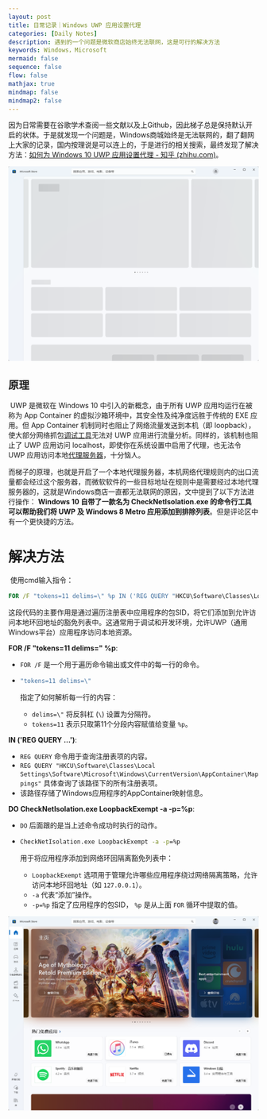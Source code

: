 ```yaml
---
layout: post
title: 日常记录｜Windows UWP 应用设置代理
categories: [Daily Notes]
description: 遇到的一个问题是微软商店始终无法联网，这是可行的解决方法
keywords: Windows，Microsoft
mermaid: false
sequence: false
flow: false
mathjax: true
mindmap: false
mindmap2: false
---
```


​	因为日常需要在谷歌学术查阅一些文献以及上Github，因此梯子总是保持默认开启的状体。于是就发现一个问题是，Windows商城始终是无法联网的，翻了翻网上大家的记录，国内按理说是可以连上的，于是进行的相关搜索，最终发现了解决方法：[如何为 Windows 10 UWP 应用设置代理 - 知乎 (zhihu.com)](https://zhuanlan.zhihu.com/p/29989157)。

![image-20240903110744735](/images/posts/2024-09-03-Windows-UWP.assets\image-20240903110744735.png)

## 原理

​	UWP 是微软在 Windows 10 中引入的新概念，由于所有 UWP 应用均运行在被称为 App Container 的虚拟沙箱环境中，其安全性及纯净度远胜于传统的 EXE 应用。但 App Container 机制同时也阻止了网络流量发送到本机（即 loopback）， 使大部分网络抓包[调试工具](https://zhida.zhihu.com/search?q=调试工具&zhida_source=entity&is_preview=1)无法对 UWP 应用进行流量分析。同样的，该机制也阻止了 UWP 应用访问 localhost，即使你在系统设置中启用了代理，也无法令 UWP 应用访问本地[代理服务器](https://zhida.zhihu.com/search?q=代理服务器&zhida_source=entity&is_preview=1)，十分恼人。

​	而梯子的原理，也就是开启了一个本地代理服务器，本机网络代理规则内的出口流量都会经过这个服务器，而微软软件的一些目标地址在规则中是需要经过本地代理服务器的，这就是Windows商店一直都无法联网的原因，文中提到了以下方法进行操作： **Windows 10 自带了一款名为 CheckNetIsolation.exe 的命令行工具可以帮助我们将 UWP 及 Windows 8 Metro 应用添加到排除列表**。但是评论区中有一个更快捷的方法。

# 解决方法

​	使用cmd输入指令：

```cmd
FOR /F "tokens=11 delims=\" %p IN ('REG QUERY "HKCU\Software\Classes\Local Settings\Software\Microsoft\Windows\CurrentVersion\AppContainer\Mappings"') DO CheckNetIsolation.exe LoopbackExempt -a -p=%p
```

​	这段代码的主要作用是通过遍历注册表中应用程序的包SID，将它们添加到允许访问本地环回地址的豁免列表中。这通常用于调试和开发环境，允许UWP（通用Windows平台）应用程序访问本地资源。

**FOR /F "tokens=11 delims=" %p**:

- `FOR /F` 是一个用于遍历命令输出或文件中的每一行的命令。

- ```cmd
  "tokens=11 delims=\"
  ```

   指定了如何解析每一行的内容：

  - `delims=\"` 将反斜杠 (`\`) 设置为分隔符。
  - `tokens=11` 表示只取第11个分段内容赋值给变量 `%p`。

**IN ('REG QUERY ...')**:

- `REG QUERY` 命令用于查询注册表项的内容。
- `REG QUERY "HKCU\Software\Classes\Local Settings\Software\Microsoft\Windows\CurrentVersion\AppContainer\Mappings"` 具体查询了该路径下的所有注册表项。
- 该路径存储了Windows应用程序的AppContainer映射信息。

**DO CheckNetIsolation.exe LoopbackExempt -a -p=%p**:

- `DO` 后面跟的是当上述命令成功时执行的动作。

- ```cmd
  CheckNetIsolation.exe LoopbackExempt -a -p=%p
  ```

   用于将应用程序添加到网络环回隔离豁免列表中：

  - `LoopbackExempt` 选项用于管理允许哪些应用程序绕过网络隔离策略，允许访问本地环回地址（如 `127.0.0.1`）。
  - `-a` 代表“添加”操作。
  - `-p=%p` 指定了应用程序的包SID， `%p` 是从上面 `FOR` 循环中提取的值。

![image-20240903110752590](/images/posts/2024-09-03-Windows-UWP.assets\image-20240903110752590.png)
